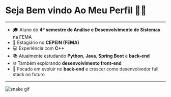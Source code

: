 # Seja Bem vindo Ao Meu Perfil 👨‍💻
---
- 🎓 Aluno do **4º semestre de Análise e Desenvolvimento de Sistemas** na FEMA  
- 💼 Estagiário no **CEPEIN (FEMA)**  
- 💻 Experiência com **C++**  
- 📚 Atualmente estudando **Python**, **Java**, **Spring Boot** e **back-end** 
- 🌐 Também explorando **desenvolvimento front-end**  
- 🚀 Focado em evoluir no **back-end** e crescer como desenvolvedor full stack no futuro  
---
![snake gif](https://github.com/Raoni-Silla\Raoni-Silla/blob/output/github-contribution-grid-snake.svg)
